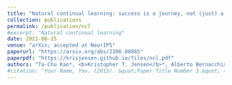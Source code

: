 ```yaml
---
title: "Natural continual learning: success is a journey, not (just) a destination"
collection: publications
permalink: /publication/ncl
#excerpt: "Natural continual learning"
date: 2021-06-15
venue: "arXiv; accepted at NeurIPS"
paperurl: "https://arxiv.org/abs/2106.08085"
paperpdf: "https://krisjensen.github.io/files/ncl.pdf"
authors: "Ta-Chu Kao*, <b>Kristopher T. Jensen</b>*, Alberto Bernacchia, Guillaume Hennequin"
#citation: "Your Name, You. (2015). &quot;Paper Title Number 3.&quot; <i>Journal 1</i>. 1(3)."
---
```

